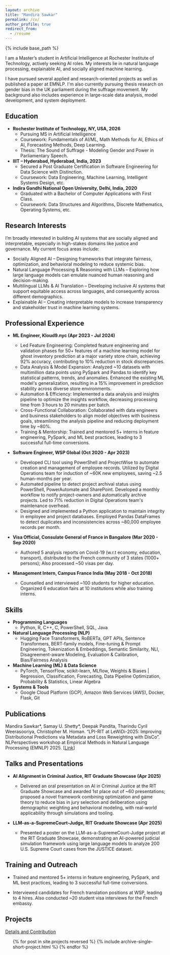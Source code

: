 ```yaml
---
layout: archive
title: "Mandira Sawkar"
permalink: /cv/
author_profile: true
redirect_from:
  - /resume
---
```


{% include base_path %}



I am a Master’s student in Artificial Intelligence at Rochester Institute of Technology, actively seeking AI roles. My interests lie in natural language processing, explainable AI, and socially aligned machine learning.

I have pursued several applied and research-oriented projects as well as published a paper at EMNLP. I'm also currently pursuing thesis research on gender bias in the UK parliament during the suffrage movement. My background also includes experience in large-scale data analysis, model development, and system deployment.


Education
------
* **Rochester Institute of Technology, NY, USA, 2026**
  * Pursuing MS in Artificial Intelligence
  * Coursework: Fundamentals of AI/ML, Math Methods for AI, Ethics of AI, Forecasting Methods, Deep Learning.
  * Thesis: The Sound of Suffrage - Modeling Gender and Power in Parliamentary Speech.
* **IIIT – Hyderabad, Hyderabad, India, 2023**
  * Secured a Post Graduate Certification in Software Engineering for Data Science with Distinction.
  * Coursework: Data Engineering, Machine Learning, Intelligent Systems Design, etc.
* **Indira Gandhi National Open University, Delhi, India, 2020**
  * Graduated with a Bachelor of Computer Applications with First Class.
  * Coursework: Data Structures and Algorithms, Discrete Mathematics, Operating Systems, etc.


Research Interests
------
I’m broadly interested in building AI systems that are socially aligned and interpretable, especially in high-stakes domains like justice and governance.
My current focus areas include:
* Socially Aligned AI – Designing frameworks that integrate fairness, optimization, and behavioral modeling to reduce systemic bias.
* Natural Language Processing & Reasoning with LLMs – Exploring how large language models can emulate nuanced human reasoning and decision-making.
* Multilingual LLMs & AI Translation – Developing inclusive AI systems that support equitable access across languages, and consequently across different demographics.
* Explainable AI – Creating interpretable models to increase transparency and stakeholder trust in machine learning systems.


Professional Experience
------
* **ML Engineer, Kloud9.nyc (Apr 2023 - Jul 2024)**
  * Led Feature Engineering: Completed feature engineering and validation phases for 50+ features of a machine learning
model for ghost inventory prediction at a major variety store chain, achieving 92% accuracy, contributing to 10%
reduction in stock discrepancies.
  * Data Analysis & Model Expansion: Analyzed ~10 datasets with multimillion data points using PySpark and Pandas to
identify key statistical patterns, trends, and anomalies. Enhanced the existing ML model's generalization, resulting in a
15% improvement in prediction stability across diverse store environments.
  * Automation & Efficiency: Implemented a data analysis and insights pipeline to optimize the insights workflow,
decreasing processing time from 3 hours to 20 minutes per batch.
  * Cross-Functional Collaboration: Collaborated with data engineers and business stakeholders to align model objectives
with business goals, streamlining the analysis pipeline and reducing deployment time by ~80%.
  * Training & Mentorship: Trained and mentored 5+ interns in feature engineering, PySpark, and ML best practices,
leading to 3 successful full-time conversions.

* **Software Engineer, WSP Global (Oct 2020 - Apr 2023)**
  * Developed CLI tool using PowerShell and ProjectWise to automate creation and management of employee records.
Utilized by Digital Operations team for induction of ~60K new employees, saving ~2.5 human-months per year.
  * Automated pipeline to detect project archival status using PowerShell, PowerAutomate and SharePoint. Developed a
monthly workflow to notify project-owners and automatically archive projects. Led to 71% reduction in Digital
Operations team's maintenance overhead.
  * Designed and implemented a Python application to maintain integrity in employee and project databases. Employed
Pandas DataFrames to detect duplicates and inconsistencies across ~80,000 employee records per month.

* **Visa Official, Consulate General of France in Bangalore (Mar 2020 - Sep 2020)**
  * Authored 5 analysis reports on Covid-19 (w.r.t economy, education, transport), distributed to the French community
of 3 states (1000+ persons); Also processed ~50 visas per day.

* **Management Intern, Campus France India (May 2018 - Oct 2018)**
  * Counselled and interviewed ~100 students for higher education. Organized 6 education fairs at 10 institutions while
also training interns.


Skills
------
* **Programming Languages**
  * Python, R, C++, C, PowerShell, SQL, Java
* **Natural Language Processing (NLP)**
  * Hugging Face Transformers, RoBERTa, GPT APIs, Sentence Transformers, BERT-family models, Fine-tuning & Prompt Engineering, Tokenization & Embeddings, Semantic Similarity, NLI, Disagreement-aware Modeling, Evaluation & Calibration, Bias/Fairness Analysis
* **Machine Learning (ML) & Data Science**
  * PyTorch, TensorFlow, scikit-learn, MLflow, Weights & Biases | Regression, Classification, Forecasting, Data Pipeline Optimization, Probability & Statistics, Linear Algebra
* **Systems & Tools**
  * Google Cloud Platform (GCP), Amazon Web Services (AWS), Docker, Flask, Git


Publications
------
Mandira Sawkar*, Samay U. Shetty*, Deepak Pandita, Tharindu Cyril Weerasooriya, Christopher M. Homan. “LPI-RIT at LeWiDi-2025: Improving Distributional Predictions via Metadata and Loss Reweighting with DisCo”. NLPerspectives workshop at Empirical Methods in Natural Language Processing (EMNLP) 2025. [<a href="https://arxiv.org/abs/2508.08163">Link</a>]


Talks and Presentations
------
* **AI Alignment in Criminal Justice, RIT Graduate Showcase (Apr 2025)**
  * Delivered an oral presentation on AI in Criminal Justice at the RIT Graduate Showcase and awarded 1st place out of ~60 presentations; proposed a novel framework combining optimization and game theory to reduce bias in jury selection and deliberation using demographic weighting and behavioral modeling, with real-world applicability through simulations and tooling.

* **LLM-as-a-SupremeCourt-Judge, RIT Graduate Showcase (Apr 2025)**
  * Presented a poster on the LLM-as-a-SupremeCourt-Judge project at the RIT Graduate Showcase, demonstrating an AI-powered judicial simulation framework using large language models to analyze 200 U.S. Supreme Court cases from the JUSTICE dataset.


Training and Outreach
------
* Trained and mentored 5+ interns in feature engineering, PySpark, and ML best practices, leading to 3 successful full-time conversions.

* Interviewed candidates for French translation positions at WSP, leading to 4 hires. Also conducted ~20 student visa interviews for the French embassy.


Projects
------
<i class="fas fa-link" aria-hidden="true"></i>  <a href="https://mandira-sawkar.github.io/projects/">Details and Contribution</a>
<ul>{% for post in site.projects reversed %}
  {% include archive-single-short-project.html %}
{% endfor %}</ul>

